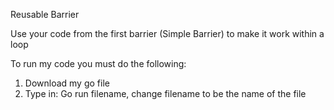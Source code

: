 Reusable Barrier 

Use your code from the first barrier (Simple Barrier) to make it work within a loop

To run my code you must do the following:

1. Download my go file
2. Type in: Go run filename, change filename to be the name of the file